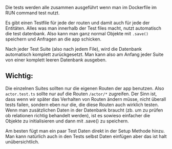Die tests werden alle zusammen ausgeführt wenn man im Dockerfile im RUN command test nutzt.  

Es gibt einen Testfile für jede der routen und damit auch für jede der Entitäten. Alles was man innerhalb der Test files macht,
nutzt automatisch die test datenbank. Also kann man ganz normal Objekte mit `.save()` speichern und Anfragen an die app schicken.  

Nach jeder Test Suite (also nach jedem File), wird die Datenbank automatisch komplett zurückgesetzt. Man kann also am Anfang jeder Suite
von einer komplett leeren Datenbank ausgeben. 

## Wichtig:
Die einzelnen Suites sollten nur die eigenen Routen der app benutzen. Also `actor.test.ts` sollte nur auf die Routen `/actor/*` zugreifen.
Der Sinn ist, dass wenn wir später das Verhalten von Routen ändern müsse, nicht überall tests failen, sondern eben nur die, die diese Routen auch wirklich testen.
Wenn man zusätzlichen Daten in der Datenbank braucht (zb. um zu prüfen ob relationen richtig behandelt werden), 
ist es sowieso einfacher die Objekte zu initialisieren und dann mit .save() zu speichern.  

Am besten fügt man ein paar Test Daten direkt in der Setup Methode hinzu. Man kann natürlich auch in den Tests selbst Daten einfügen aber das ist halt unübersichtlich.